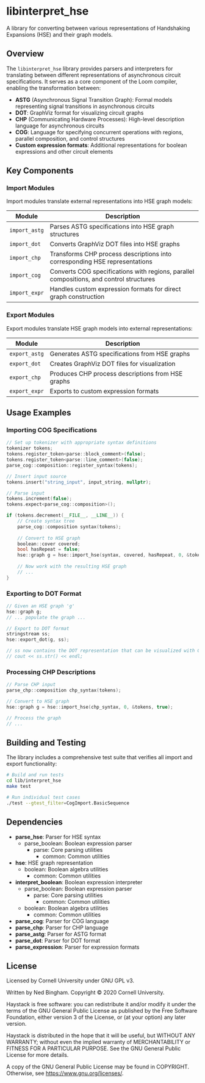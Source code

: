 # libinterpret_hse

A library for converting between various representations of Handshaking Expansions (HSE) and their graph models.

## Overview

The `libinterpret_hse` library provides parsers and interpreters for translating between different representations of asynchronous circuit specifications. It serves as a core component of the Loom compiler, enabling the transformation between:

- **ASTG** (Asynchronous Signal Transition Graph): Formal models representing signal transitions in asynchronous circuits
- **DOT**: GraphViz format for visualizing circuit graphs
- **CHP** (Communicating Hardware Processes): High-level description language for asynchronous circuits
- **COG**: Language for specifying concurrent operations with regions, parallel composition, and control structures
- **Custom expression formats**: Additional representations for boolean expressions and other circuit elements

## Key Components

### Import Modules

Import modules translate external representations into HSE graph models:

| Module | Description |
|--------|-------------|
| `import_astg` | Parses ASTG specifications into HSE graph structures |
| `import_dot` | Converts GraphViz DOT files into HSE graphs |
| `import_chp` | Transforms CHP process descriptions into corresponding HSE representations |
| `import_cog` | Converts COG specifications with regions, parallel compositions, and control structures |
| `import_expr` | Handles custom expression formats for direct graph construction |

### Export Modules

Export modules translate HSE graph models into external representations:

| Module | Description |
|--------|-------------|
| `export_astg` | Generates ASTG specifications from HSE graphs |
| `export_dot` | Creates GraphViz DOT files for visualization |
| `export_chp` | Produces CHP process descriptions from HSE graphs |
| `export_expr` | Exports to custom expression formats |

## Usage Examples

### Importing COG Specifications

```cpp
// Set up tokenizer with appropriate syntax definitions
tokenizer tokens;
tokens.register_token<parse::block_comment>(false);
tokens.register_token<parse::line_comment>(false);
parse_cog::composition::register_syntax(tokens);

// Insert input source
tokens.insert("string_input", input_string, nullptr);

// Parse input
tokens.increment(false);
tokens.expect<parse_cog::composition>();

if (tokens.decrement(__FILE__, __LINE__)) {
    // Create syntax tree
    parse_cog::composition syntax(tokens);
    
    // Convert to HSE graph
    boolean::cover covered;
    bool hasRepeat = false;
    hse::graph g = hse::import_hse(syntax, covered, hasRepeat, 0, &tokens, true);
    
    // Now work with the resulting HSE graph
    // ...
}
```

### Exporting to DOT Format

```cpp
// Given an HSE graph 'g'
hse::graph g;
// ... populate the graph ...

// Export to DOT format
stringstream ss;
hse::export_dot(g, ss);

// ss now contains the DOT representation that can be visualized with GraphViz
// cout << ss.str() << endl;
```

### Processing CHP Descriptions

```cpp
// Parse CHP input
parse_chp::composition chp_syntax(tokens);

// Convert to HSE graph
hse::graph g = hse::import_hse(chp_syntax, 0, &tokens, true);

// Process the graph
// ...
```

## Building and Testing

The library includes a comprehensive test suite that verifies all import and export functionality:

```bash
# Build and run tests
cd lib/interpret_hse
make test

# Run individual test cases
./test --gtest_filter=CogImport.BasicSequence
```

## Dependencies

- **parse_hse**: Parser for HSE syntax
  - parse_boolean: Boolean expression parser
    - parse: Core parsing utilities
      - common: Common utilities
- **hse**: HSE graph representation
  - boolean: Boolean algebra utilities
    - common: Common utilities
- **interpret_boolean**: Boolean expression interpreter
  - parse_boolean: Boolean expression parser
    - parse: Core parsing utilities
      - common: Common utilities
  - boolean: Boolean algebra utilities
    - common: Common utilities
- **parse_cog**: Parser for COG language
- **parse_chp**: Parser for CHP language
- **parse_astg**: Parser for ASTG format
- **parse_dot**: Parser for DOT format
- **parse_expression**: Parser for expression formats

## License

Licensed by Cornell University under GNU GPL v3.

Written by Ned Bingham.
Copyright © 2020 Cornell University.

Haystack is free software: you can redistribute it and/or modify
it under the terms of the GNU General Public License as published by
the Free Software Foundation, either version 3 of the License, or
(at your option) any later version.

Haystack is distributed in the hope that it will be useful,
but WITHOUT ANY WARRANTY; without even the implied warranty of
MERCHANTABILITY or FITNESS FOR A PARTICULAR PURPOSE.  See the
GNU General Public License for more details.

A copy of the GNU General Public License may be found in COPYRIGHT.
Otherwise, see <https://www.gnu.org/licenses/>.
